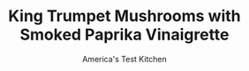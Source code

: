---
layout: ../../layouts/MarkdownPostLayout.astro
title: King Trumpet Mushrooms with Smoked Paprika Vinaigrette
author: America's Test Kitchen
pubDate: 2023-03-15
description: "Your new favorite mushroom takes center stage in this delightfully easy recipe."
image_url: https://res.cloudinary.com/hksqkdlah/image/upload/ar_1:1,c_fill,dpr_2.0,f_auto,fl_lossy.progressive.strip_profile,g_faces:auto,q_auto:low,w_344/SFS_SlowCookedKingTrumpetMushrooms-61_fsas2t
tags: ["Side Dishes","Vegetables"]
calories: 1135
protein: 4
carbohydrates: 5
fats: 27
fiber: 1
ingredients: ["1¼ pounds king trumpet, mushrooms","1¼ teaspoons, table salt, divided","½ cup, extra-virgin olive oil","8 , garlic cloves, lightly crushed and peeled","1 sprig fresh, rosemary","¼ cup, minced fresh parsley","2 tablespoons, sherry vinegar","½ teaspoon, smoked paprika"]
serves: 4
time: "1 hour"
instructions: ["Trim bottom ½ inch from mushroom stems, then halve mushrooms lengthwise. Cut ¼-inch crosshatch pattern, about 1/16 inch deep, on cut sides of mushrooms. Sprinkle 1 teaspoon table salt on cut sides of mushrooms and let sit, cut sides up, for 15 minutes.","Heat oil, garlic, and rosemary in 12-inch nonstick skillet over medium-low heat until fragrant, about 2 minutes. Arrange mushroom halves, cut sides down, in even layer in pan (pan will appear crowded at first; mushrooms will shrink as they cook). Heat until bubbles begin to form around edges of mushrooms, about 2 minutes.","Reduce heat to low, cover, and cook for 10 minutes. Using tongs, flip mushrooms and continue to cook, covered, until paring knife inserted into mushrooms meets little resistance, 8 to 10 minutes longer.","Flip mushrooms, cut sides down, in pan. Transfer garlic to cutting board. Increase heat to medium-high and cook, uncovered, until mushrooms are golden brown on cut sides, 4 to 6 minutes. Transfer mushrooms, cut sides up, to serving platter.","Mash garlic into paste with side of large knife. Transfer garlic to medium bowl. Carefully pour warm oil from pan into bowl with garlic paste; discard rosemary sprig. Whisk in parsley, vinegar, paprika, and remaining ¼ teaspoon table salt. Drizzle ¼ cup dressing over mushrooms. Sprinkle with flake sea salt, if desired. Serve, passing remaining dressing separately."]
nutrition: ["511 mg Potassium, K","135 mg Phosphorus, P","25 mg Calcium, Ca","1 mg Iron, Fe","17 mg Magnesium, Mg","435 mg Sodium, Na","27 g Total lipid (fat)","5 mg Niacin","19 g Fatty acids, total monounsaturated","3 g Fatty acids, total polyunsaturated","10 mg Vitamin C, total ascorbic acid","3 g Fatty acids, total saturated","1 g Fiber, total dietary","31 µg Folate, food","2 g Sugars, total","78 µg Vitamin K (phylloquinone)","145 g Water","7 g Carbohydrate, by difference","31 µg Folate, DFE","4 g Protein","4 mg Vitamin E (alpha-tocopherol)","24 µg Vitamin A, RAE","5 g Carbohydrates (net)","283 kcal Energy","1135 calories"]
notes: "Look for king trumpet mushrooms, also known as king oyster mushrooms, that are unblemished and firm and weigh about 3 ounces each. You can substitute red or white wine vinegar for the sherry vinegar. You will need a 12-inch nonstick skillet with a tight-fitting lid for this recipe."
---